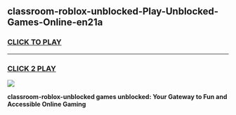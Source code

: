 
## classroom-roblox-unblocked-Play-Unblocked-Games-Online-en21a
<h3>
<a href="https://premium76.site?title=classroom-roblox-unblocked&ref=25A">CLICK TO PLAY</a></h3>
<hr>

<h3>
<a href="https://premium76.site?title=classroom-roblox-unblocked&ref=25A">CLICK 2 PLAY</a>
  
</h3>

<a href="https://premium76.site?title=classroom-roblox-unblocked&ref=25A"><img src="https://clearcache.store/games.png"></a>


**classroom-roblox-unblocked games unblocked: Your Gateway to Fun and Accessible Online Gaming**
